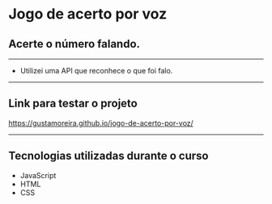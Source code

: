 # Jogo de acerto por voz

## Acerte o número falando.

<hr>

* Utilizei uma API que reconhece o que foi falo.

<hr>

## Link para testar o projeto

https://gustamoreira.github.io/jogo-de-acerto-por-voz/

<hr>

## Tecnologias utilizadas durante o curso
* JavaScript
* HTML
* CSS
